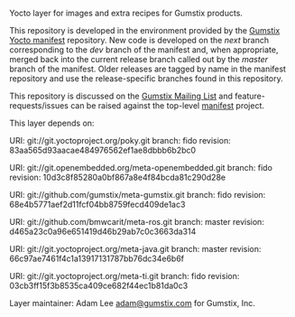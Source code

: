 Yocto layer for images and extra recipes for Gumstix products.

This repository is developed in the environment provided by the
[Gumstix Yocto manifest][yocto-manifest] repository.  New code is
developed on the *next* branch corresponding to the *dev* branch of the
manifest and, when appropriate, merged back into the current release
branch called out by the *master* branch of the manifest. Older
releases are tagged by name in the manifest repository and use the
release-specific branches found in this repository.

This repository is discussed on the [Gumstix Mailing List][mailing-list]
and feature-requests/issues can be raised against the top-level
[manifest][yocto-manifest] project.

[yocto-manifest]: https://github.com/gumstix/yocto-manifest
[mailing-list]: https://lists.sourceforge.net/lists/listinfo/gumstix-users

This layer depends on:

URI: git://git.yoctoproject.org/poky.git
branch: fido
revision: 83aa565d93aacae484976562ef1ae8dbbb6b2bc0

URI: git://git.openembedded.org/meta-openembedded.git
branch: fido
revision: 10d3c8f85280a0bf867a8e4f84bcda81c290d28e

URI: git://github.com/gumstix/meta-gumstix.git
branch: fido
revision: 68e4b5771aef2d11fcf04bb8759fecd409de1ac3

URI: git://github.com/bmwcarit/meta-ros.git
branch: master
revision: d465a23c0a96e651419d46b29ab7c0c3663da314

URI: git://git.yoctoproject.org/meta-java.git
branch: master
revision: 66c97ae7461f4c1a13917131787bb76dc34e6b6f

URI: git://git.yoctoproject.org/meta-ti.git
branch: fido
revision: 03cb3ff15f3b8535ca409ce682f44ec1b81da0c3

Layer maintainer: Adam Lee <adam@gumstix.com> for Gumstix, Inc.
